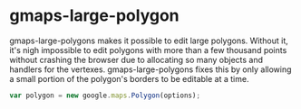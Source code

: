 gmaps-large-polygon
============================

gmaps-large-polygons makes it possible to edit large polygons. 
Without it, it's nigh impossible to edit polygons with more than a few thousand 
points without crashing the browser due to allocating so many objects and handlers 
for the vertexes. gmaps-large-polygons fixes this by only allowing a small portion of the 
polygon's borders to be editable at a time.

````javascript
var polygon = new google.maps.Polygon(options);
````
